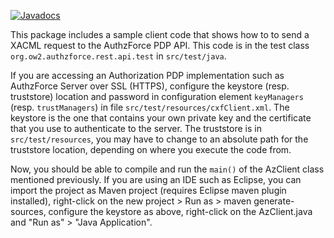 [![Javadocs](http://javadoc.io/badge/org.ow2.authzforce/authzforce-ce-rest-api-model.svg)](http://javadoc.io/doc/org.ow2.authzforce/authzforce-ce-rest-api-model)

This package includes a sample client code that shows how to to send a XACML request to the AuthzForce PDP API. This code is in the test class `org.ow2.authzforce.rest.api.test` in `src/test/java`. 

If you are accessing an Authorization PDP implementation such as AuthzForce Server over SSL (HTTPS), configure the keystore (resp. truststore) location and password in configuration element `keyManagers` (resp. `trustManagers`) in file `src/test/resources/cxfClient.xml`. The keystore is the one that contains your own private key and the certificate that you use to authenticate to the server. The truststore is in `src/test/resources`, you may have to change to an absolute path for the truststore location, depending on where you execute the code from.

Now, you should be able to compile and run the `main()` of the AzClient class mentioned previously. If you are using an IDE such as Eclipse, you can import the project as Maven project (requires Eclipse maven plugin installed), right-click on the new project > Run as > maven generate-sources, configure the keystore as above, right-click on the AzClient.java and "Run as" > "Java Application".
